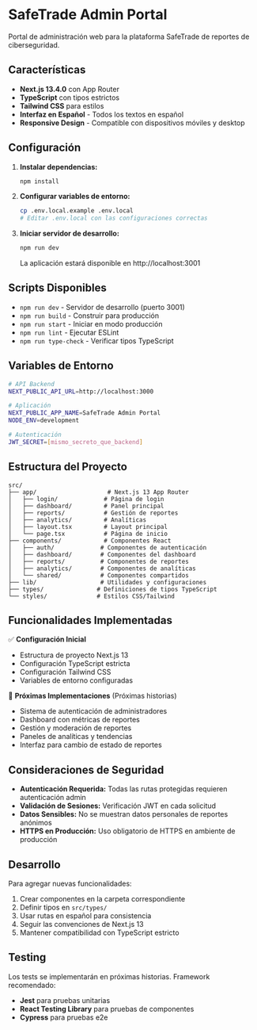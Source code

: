 # SafeTrade Admin Portal

Portal de administración web para la plataforma SafeTrade de reportes de ciberseguridad.

## Características

- **Next.js 13.4.0** con App Router
- **TypeScript** con tipos estrictos
- **Tailwind CSS** para estilos
- **Interfaz en Español** - Todos los textos en español
- **Responsive Design** - Compatible con dispositivos móviles y desktop

## Configuración

1. **Instalar dependencias:**
   ```bash
   npm install
   ```

2. **Configurar variables de entorno:**
   ```bash
   cp .env.local.example .env.local
   # Editar .env.local con las configuraciones correctas
   ```

3. **Iniciar servidor de desarrollo:**
   ```bash
   npm run dev
   ```

   La aplicación estará disponible en http://localhost:3001

## Scripts Disponibles

- `npm run dev` - Servidor de desarrollo (puerto 3001)
- `npm run build` - Construir para producción
- `npm run start` - Iniciar en modo producción
- `npm run lint` - Ejecutar ESLint
- `npm run type-check` - Verificar tipos TypeScript

## Variables de Entorno

```bash
# API Backend
NEXT_PUBLIC_API_URL=http://localhost:3000

# Aplicación  
NEXT_PUBLIC_APP_NAME=SafeTrade Admin Portal
NODE_ENV=development

# Autenticación
JWT_SECRET=[mismo_secreto_que_backend]
```

## Estructura del Proyecto

```
src/
├── app/                    # Next.js 13 App Router
│   ├── login/             # Página de login
│   ├── dashboard/         # Panel principal
│   ├── reports/           # Gestión de reportes
│   ├── analytics/         # Analíticas
│   ├── layout.tsx         # Layout principal
│   └── page.tsx           # Página de inicio
├── components/            # Componentes React
│   ├── auth/             # Componentes de autenticación
│   ├── dashboard/        # Componentes del dashboard
│   ├── reports/          # Componentes de reportes
│   ├── analytics/        # Componentes de analíticas
│   └── shared/           # Componentes compartidos
├── lib/                  # Utilidades y configuraciones
├── types/               # Definiciones de tipos TypeScript
└── styles/              # Estilos CSS/Tailwind
```

## Funcionalidades Implementadas

✅ **Configuración Inicial**
- Estructura de proyecto Next.js 13
- Configuración TypeScript estricta
- Configuración Tailwind CSS
- Variables de entorno configuradas

🔄 **Próximas Implementaciones** (Próximas historias)
- Sistema de autenticación de administradores
- Dashboard con métricas de reportes
- Gestión y moderación de reportes
- Paneles de analíticas y tendencias
- Interfaz para cambio de estado de reportes

## Consideraciones de Seguridad

- **Autenticación Requerida:** Todas las rutas protegidas requieren autenticación admin
- **Validación de Sesiones:** Verificación JWT en cada solicitud
- **Datos Sensibles:** No se muestran datos personales de reportes anónimos
- **HTTPS en Producción:** Uso obligatorio de HTTPS en ambiente de producción

## Desarrollo

Para agregar nuevas funcionalidades:

1. Crear componentes en la carpeta correspondiente
2. Definir tipos en `src/types/`
3. Usar rutas en español para consistencia
4. Seguir las convenciones de Next.js 13
5. Mantener compatibilidad con TypeScript estricto

## Testing

Los tests se implementarán en próximas historias. Framework recomendado:
- **Jest** para pruebas unitarias
- **React Testing Library** para pruebas de componentes
- **Cypress** para pruebas e2e